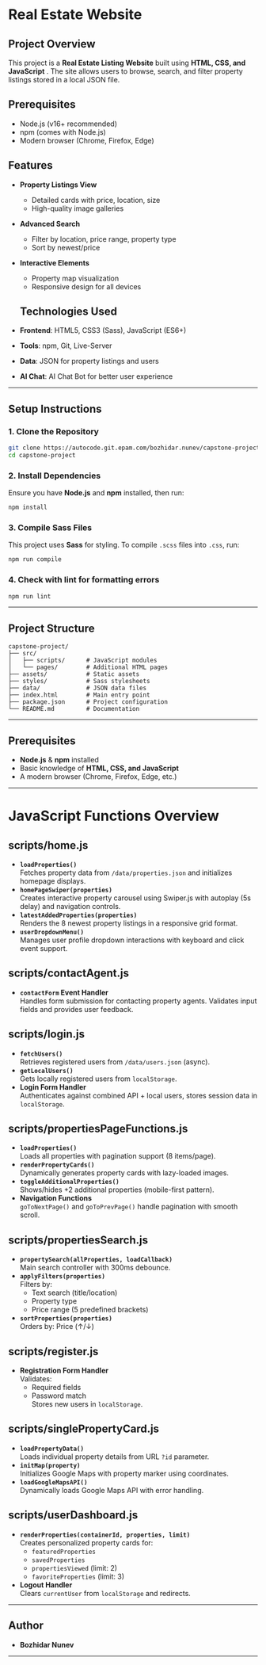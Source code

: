 # Real Estate Website

## Project Overview

This project is a **Real Estate Listing Website** built using **HTML, CSS, and JavaScript** . The site allows users to browse, search, and filter property listings stored in a local JSON file.

## Prerequisites

- Node.js (v16+ recommended)
- npm (comes with Node.js)
- Modern browser (Chrome, Firefox, Edge)

## Features

- **Property Listings View**

  - Detailed cards with price, location, size
  - High-quality image galleries

- **Advanced Search**

  - Filter by location, price range, property type
  - Sort by newest/price

- **Interactive Elements**

  - Property map visualization
  - Responsive design for all devices

  ## Technologies Used

- **Frontend**: HTML5, CSS3 (Sass), JavaScript (ES6+)
- **Tools**: npm, Git, Live-Server
- **Data**: JSON for property listings and users
- **AI Chat**: AI Chat Bot for better user experience

---

## Setup Instructions

### **1. Clone the Repository**

```sh
git clone https://autocode.git.epam.com/bozhidar.nunev/capstone-project.git
cd capstone-project
```

### **2. Install Dependencies**

Ensure you have **Node.js** and **npm** installed, then run:

```sh
npm install
```

### **3. Compile Sass Files**

This project uses **Sass** for styling. To compile `.scss` files into `.css`, run:

```sh
npm run compile
```

### **4. Check with lint for formatting errors**

```sh
npm run lint
```

---

## Project Structure

```
capstone-project/
├── src/
│   ├── scripts/      # JavaScript modules
│   └── pages/        # Additional HTML pages
├── assets/           # Static assets
├── styles/           # Sass stylesheets
├── data/             # JSON data files
├── index.html        # Main entry point
├── package.json      # Project configuration
└── README.md         # Documentation
```

---

## Prerequisites

- **Node.js** & **npm** installed
- Basic knowledge of **HTML, CSS, and JavaScript**
- A modern browser (Chrome, Firefox, Edge, etc.)

---

# JavaScript Functions Overview

## **scripts/home.js**

- **`loadProperties()`**  
  Fetches property data from `/data/properties.json` and initializes homepage displays.
- **`homePageSwiper(properties)`**  
  Creates interactive property carousel using Swiper.js with autoplay (5s delay) and navigation controls.
- **`latestAddedProperties(properties)`**  
  Renders the 8 newest property listings in a responsive grid format.
- **`userDropdownMenu()`**  
  Manages user profile dropdown interactions with keyboard and click event support.

## **scripts/contactAgent.js**

- **`contactForm` Event Handler**  
  Handles form submission for contacting property agents. Validates input fields and provides user feedback.

## **scripts/login.js**

- **`fetchUsers()`**  
  Retrieves registered users from `/data/users.json` (async).
- **`getLocalUsers()`**  
  Gets locally registered users from `localStorage`.
- **Login Form Handler**  
  Authenticates against combined API + local users, stores session data in `localStorage`.

## **scripts/propertiesPageFunctions.js**

- **`loadProperties()`**  
  Loads all properties with pagination support (8 items/page).
- **`renderPropertyCards()`**  
  Dynamically generates property cards with lazy-loaded images.
- **`toggleAdditionalProperties()`**  
  Shows/hides +2 additional properties (mobile-first pattern).
- **Navigation Functions**  
  `goToNextPage()` and `goToPrevPage()` handle pagination with smooth scroll.

## **scripts/propertiesSearch.js**

- **`propertySearch(allProperties, loadCallback)`**  
  Main search controller with 300ms debounce.
- **`applyFilters(properties)`**  
  Filters by:
  - Text search (title/location)
  - Property type
  - Price range (5 predefined brackets)
- **`sortProperties(properties)`**  
  Orders by: Price (↑/↓)

## **scripts/register.js**

- **Registration Form Handler**  
  Validates:
  - Required fields
  - Password match  
    Stores new users in `localStorage`.

## **scripts/singlePropertyCard.js**

- **`loadPropertyData()`**  
  Loads individual property details from URL `?id` parameter.
- **`initMap(property)`**  
  Initializes Google Maps with property marker using coordinates.
- **`loadGoogleMapsAPI()`**  
  Dynamically loads Google Maps API with error handling.

## **scripts/userDashboard.js**

- **`renderProperties(containerId, properties, limit)`**  
  Creates personalized property cards for:
  - `featuredProperties`
  - `savedProperties`
  - `propertiesViewed` (limit: 2)
  - `favoriteProperties` (limit: 3)
- **Logout Handler**  
  Clears `currentUser` from `localStorage` and redirects.

---

## Author

- **Bozhidar Nunev**

---
